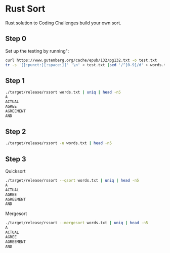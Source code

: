 # Rust Sort
Rust solution to Coding Challenges build your own sort.

## Step 0
Set up the testing by running":

```bash
curl https://www.gutenberg.org/cache/epub/132/pg132.txt -o test.txt
tr -s '[[:punct:][:space:]]' '\n' < test.txt |sed '/^[0-9]/d' > words.txt
```

## Step 1
```bash
./target/release/rssort words.txt | uniq | head -n5
A
ACTUAL
AGREE
AGREEMENT
AND
```

## Step 2
```bash
./target/release/rssort -u words.txt | head -n5

```

## Step 3
Quicksort
```bash
./target/release/rssort --qsort words.txt | uniq | head -n5
A
ACTUAL
AGREE
AGREEMENT
AND
``````

Mergesort
```bash
./target/release/rssort --mergesort words.txt | uniq | head -n5
A
ACTUAL
AGREE
AGREEMENT
AND
```
